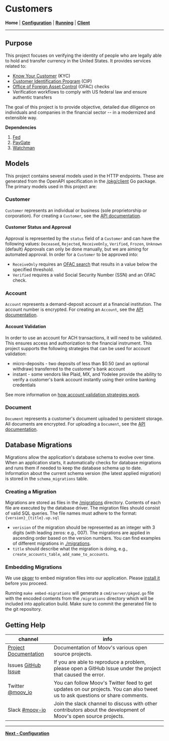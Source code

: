 # Customers
**Home** | **[Configuration](configuration.md)** | **[Running](running.md)** | **[Client](https://github.com/moov-io/customers/blob/master/pkg/client/README.md)**

---

## Purpose
This project focuses on verifying the identity of people who are legally able to hold and transfer currency in the United States. It provides services related to:
 - [Know Your Customer](https://en.wikipedia.org/wiki/Know_your_customer) (KYC)
 - [Customer Identification Program](https://en.wikipedia.org/wiki/Customer_Identification_Program) (CIP)
 - [Office of Foreign Asset Control](https://www.treasury.gov/about/organizational-structure/offices/Pages/Office-of-Foreign-Assets-Control.aspx) (OFAC) checks
 - Verification workflows to comply with US federal law and ensure authentic transfers
  
The goal of this project is to provide objective, detailed due diligence on individuals and companies in the financial sector -- in a modernized and extensible way.
 
**Dependencies**
1. [Fed](./fed.md)
1. [PayGate](./paygate.md)
1. [Watchman](./watchman.md)

<!--
**Extending Customers**

1. [Local Development](./local-dev.md)
1. [High Availability](./ha.md)
-->

## Models
This project contains several models used in the HTTP endpoints. These are generated from the OpenAPI specification in the [/pkg/client](./pkg/client/) Go package. The primary models used in this project are:

### Customer
`Customer` represents an individual or business (sole proprietorship or corporation).
For creating a `Customer`, see the [API documentation](https://moov-io.github.io/customers/api/#post-/customers). 

#### Customer Status and Approval

Approval is represented by the `status` field of a `Customer` and can have the following values: `Deceased`, `Rejected`, `ReceiveOnly`, `Verified`, `Frozen`, `Unknown` (default) 
Approvals can only be done manually, but we are aiming for automated approval. In order for a `Customer` to be approved into:
 - `ReceiveOnly` requires an [OFAC search](https://github.com/moov-io/watchman) that results in a value below the specified threshold.
 - `Verified` requires a valid Social Security Number (SSN) and an OFAC check.

### Account
`Account` represents a demand-deposit account at a financial institution. The account number is encrypted.
For creating an `Account`, see the [API documentation](https://moov-io.github.io/customers/api/#post-/customers/{customerID}/accounts).

#### Account Validation
In order to use an account for ACH transactions, it will need to be validated. This ensures access and authorization to the financial instrument. This project supports the following strategies that can be used for account validation:

* micro-deposits - two deposits of less than $0.50 (and an optional withdraw) transferred to the customer's bank account
* instant - some vendors like Plaid, MX, and Yodelee provide the ability to verify a customer's bank account instantly using their online banking credentials

See more information on [how account validation strategies work](./account-validation.md).

### Document
`Document` represents a customer's document uploaded to persistent storage. All documents are encrypted.
For uploading a `Document`, see the [API documentation](https://moov-io.github.io/customers/api/#post-/customers/{customerID}/documents).


## Database Migrations

Migrations allow the application's database schema to evolve over time.  When an application starts, it automatically checks for database migrations and runs them if needed to keep the database schema up to date. Information about the current schema version (the latest applied migration) is stored in the `schema_migrations` table.

### Creating a Migration

Migrations are stored as files in the [/migrations](./migrations) directory. Contents of each file are executed by the database driver. The migration files should consist of valid SQL queries. The file names must adhere to the format: `{version}_{title}.up.sql`

- `verision` of the migration should be represented as an integer with 3 digits (with leading zeros: e.g., 007). The migrations are applied in ascending order based on the version numbers. You can find examples of different migrations in [./migrations](./migrations).
- `title` should describe what the migration is doing, e.g., `create_accounts_table`, `add_name_to_accounts`.

### Embedding Migrations

We use [pkger](https://github.com/markbates/pkger) to embed migration files into our application. Please [install it](https://github.com/markbates/pkger#installation) before you proceed.

Running `make embed-migrations` will generate a `cmd/server/pkged.go` file with the encoded contents from the `/migrations` directory which will be included into application build. Make sure to commit the generated file to the git repository.

## Getting Help
 channel | info
 ------- | -------
[Project Documentation](https://docs.moov.io/) | Documentation of Moov's various open source projects.
Issues [GitHub Issue](https://github.com/moov-io/customers/issues) | If you are able to reproduce a problem, please open a GitHub Issue under the project that caused the error.
Twitter [@moov_io](https://twitter.com/moov_io)	| You can follow Moov's Twitter feed to get updates on our projects. You can also tweet us to ask questions or share comments.
Slack [#moov-io](https://slack.moov.io/) | Join the slack channel to discuss with other contributors about the development of Moov's open source projects.

---
**[Next - Configuration](configuration.md)**

